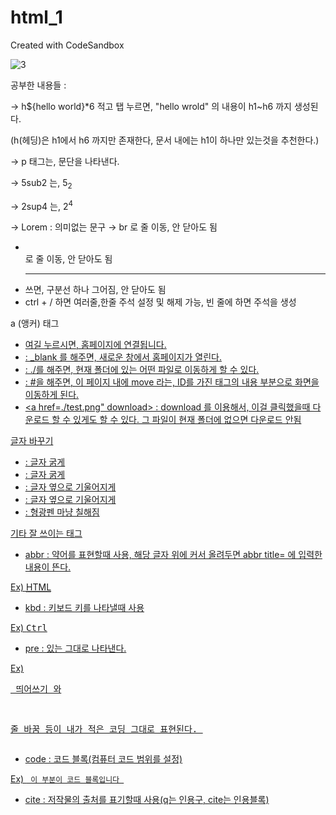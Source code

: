 # html_1
Created with CodeSandbox

![3](https://user-images.githubusercontent.com/37132897/157596347-bc95faf6-45b0-4ecd-b254-9c5db3ddf621.PNG)


공부한 내용들 : 

→ h${hello world}*6 적고 탭 누르면, "hello wrold" 의 내용이 h1~h6 까지 생성된다.

(h(헤딩)은 h1에서 h6 까지만 존재한다, 문서 내에는 h1이 하나만 있는것을 추천한다.)

→ p 태그는, 문단을 나타낸다. <p></p>

→ 5sub2 는, 5<sub>2</sub>

→ 2sup4 는, 2<sup>4</sup>

→ Lorem : 의미없는 문구
→ br 로 줄 이동, 안 닫아도 됨 <br>

- <br> 로 줄 이동, 안 닫아도 됨
- <hr> 쓰면, 구분선 하나 그어짐, 안 닫아도 됨
- ctrl + / 하면 여러줄,한줄 주석 설정 및 해제 가능, 빈 줄에 하면 주석을 생성

a (앵커) 태그
- <a href="링크~"> 여길 누르시면, 홈페이지에 연결됩니다. </a>
- <a href="링크~" target = "_blank"> : _blank 를 해주면, 새로운 창에서 홈페이지가 열린다.
- <a href="./index.html~"> : ./를 해주면, 현재 폴더에 있는 어떤 파일로 이동하게 할 수 있다.
- <a href="#move"> : #을 해주면, 이 페이지 내에 move 라는, ID를 가진 태그의 내용 부분으로 화면을 이동하게 된다.
- <a href=./test.png" download> : download 를 이용해서, 이걸 클릭했을때 다운로드 할 수 있게도 할 수 있다. 그 파일이 현재 폴더에 없으면 다운로드 안됨

글자 바꾸기
- <strong></strong> : 글자 굵게
- <b></b> : 글자 굵게
- <em></em> : 글자 옆으로 기울어지게
- <i></i> : 글자 옆으로 기울어지게
- <mark></mark> : 형광펜 마냥 칠해짐


기타 잘 쓰이는 태그
- abbr : 약어를 표현할때 사용, 해당 글자 위에 커서 올려두면 abbr title= 에 입력한 내용이 뜬다. 


Ex) <abbr title="HyperText Markup Language">HTML</abbr>


- kbd : 키보드 키를 나타낼때 사용


Ex) <kbd>Ctrl</kbd>


- pre : 있는 그대로 나타낸다.


Ex) <pre> 띄어쓰기       와   


줄 바꿈  등이 내가 적은 코딩 그대로 표현된다. </pre>


- code : 코드 블록(컴퓨터 코드 범위를 설정)

Ex) <code> 이 부분이 코드 블록입니다 </code>

- cite : 저작물의 출처를 표기할때 사용(q는 인용구, cite는 인용블록)

